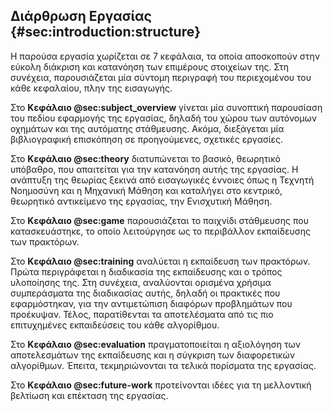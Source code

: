 ## Διάρθρωση Εργασίας {#sec:introduction:structure}

Η παρούσα εργασία χωρίζεται σε 7 κεφάλαια, τα οποία αποσκοπούν στην εύκολη διάκριση και κατανόηση των επιμέρους στοιχείων της. Στη συνέχεια, παρουσιάζεται μία σύντομη περιγραφή του περιεχομένου του κάθε κεφαλαίου, πλην της εισαγωγής.

Στο **Κεφάλαιο @sec:subject_overview** γίνεται μία συνοπτική παρουσίαση του πεδίου εφαρμογής της εργασίας, δηλαδή του χώρου των αυτόνομων οχημάτων και της αυτόματης στάθμευσης. Ακόμα, διεξάγεται μία βιβλιογραφική επισκόπηση σε προηγούμενες, σχετικές εργασίες. 

Στο **Κεφάλαιο @sec:theory** διατυπώνεται το βασικό, θεωρητικό υπόβαθρο, που απαιτείται για την κατανόηση αυτής της εργασίας. Η ανάπτυξη της θεωρίας ξεκινά από εισαγωγικές έννοιες όπως η Τεχνητή Νοημοσύνη και η Μηχανική Μάθηση και καταλήγει στο κεντρικό, θεωρητικό αντικείμενο της εργασίας, την Ενισχυτική Μάθηση.

Στο **Κεφάλαιο @sec:game** παρουσιάζεται το παιχνίδι στάθμευσης που κατασκευάστηκε, το οποίο λειτούργησε ως το περιβάλλον εκπαίδευσης των πρακτόρων. 

Στο **Κεφάλαιο @sec:training** αναλύεται η εκπαίδευση των πρακτόρων. Πρώτα περιγράφεται η διαδικασία της εκπαίδευσης και ο τρόπος υλοποίησης της. Στη συνέχεια, αναλύονται ορισμένα χρήσιμα συμπεράσματα της διαδικασίας αυτής, δηλαδή οι πρακτικές που εφαρμόστηκαν, για την αντιμετώπιση διαφόρων προβλημάτων που προέκυψαν. Τέλος, παρατίθενται τα αποτελέσματα από τις πιο επιτυχημένες εκπαιδεύσεις του κάθε αλγορίθμου.

Στο **Κεφάλαιο @sec:evaluation** πραγματοποιείται η αξιολόγηση των αποτελεσμάτων της εκπαίδευσης και η σύγκριση των διαφορετικών αλγορίθμων. Έπειτα, τεκμηριώνονται τα τελικά πορίσματα της εργασίας.

Στο **Κεφάλαιο @sec:future-work** προτείνονται ιδέες για τη μελλοντική βελτίωση και επέκταση της εργασίας.